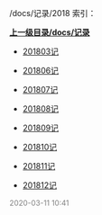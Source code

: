 /docs/记录/2018 索引：


**[上一级目录/docs/记录](/docs/记录/index.md)**

- [201803记](/docs/记录/2018/201803记.md)

- [201806记](/docs/记录/2018/201806记.md)

- [201807记](/docs/记录/2018/201807记.md)

- [201808记](/docs/记录/2018/201808记.md)

- [201809记](/docs/记录/2018/201809记.md)

- [201810记](/docs/记录/2018/201810记.md)

- [201811记](/docs/记录/2018/201811记.md)

- [201812记](/docs/记录/2018/201812记.md)


<font size=2 color='grey'> 2020-03-11 10:41 </font>